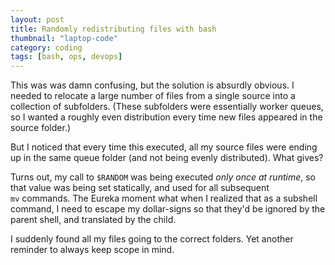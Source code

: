 ```yaml
---
layout: post
title: Randomly redistributing files with bash
thumbnail: "laptop-code"
category: coding
tags: [bash, ops, devops]
---
```


This was was damn confusing, but the solution is absurdly obvious. I needed to relocate a large number of files from a single source into a collection of subfolders. (These subfolders were essentially worker queues, so I wanted a roughly even distribution every time new files appeared in the source folder.)

<script src="https://gist.github.com/angrychimp/b3cd314bd0fff75ea241acf58abe6bf9.js"></script>

But I noticed that every time this executed, all my source files were ending up in the same queue folder (and not being evenly distributed). What gives?

Turns out, my call to <code>$RANDOM</code> was being executed <em>only once at runtime</em>, so that value was being set statically, and used for all subsequent <code>mv</code> commands. The Eureka moment what when I realized that as a subshell command, I need to escape my dollar-signs so that they'd be ignored by the parent shell, and translated by the child.

<script src="https://gist.github.com/angrychimp/592544a8e7fb2bfbc40918dec281f871.js"></script>

I suddenly found all my files going to the correct folders. Yet another reminder to always keep scope in mind.